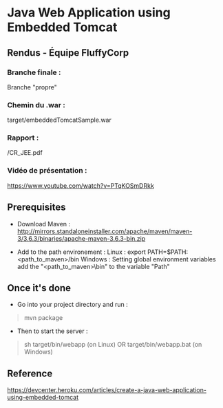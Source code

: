 # Java Web Application using Embedded Tomcat

## Rendus - Équipe FluffyCorp

### Branche finale : 
Branche "propre"

### Chemin du .war : 
target/embeddedTomcatSample.war

### Rapport : 
/CR_JEE.pdf
  
### Vidéo de présentation : 
https://www.youtube.com/watch?v=PTqKOSmDRkk

## Prerequisites

* Download Maven : 
http://mirrors.standaloneinstaller.com/apache/maven/maven-3/3.6.3/binaries/apache-maven-3.6.3-bin.zip

* Add to the path environement :
Linux : export PATH=$PATH:<path_to_maven>/bin
Windows : Setting global environment variables add the "<path_to_maven>\bin" to the variable "Path"

## Once it's done

* Go into your project directory and run :
> mvn package
* Then to start the server :
> sh target/bin/webapp (on Linux) 
OR 
> target/bin/webapp.bat (on Windows)

## Reference

https://devcenter.heroku.com/articles/create-a-java-web-application-using-embedded-tomcat
